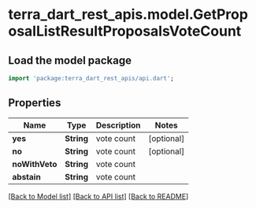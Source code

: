 # terra_dart_rest_apis.model.GetProposalListResultProposalsVoteCount

## Load the model package
```dart
import 'package:terra_dart_rest_apis/api.dart';
```

## Properties
Name | Type | Description | Notes
------------ | ------------- | ------------- | -------------
**yes** | **String** | vote count | [optional] 
**no** | **String** | vote count | [optional] 
**noWithVeto** | **String** | vote count | 
**abstain** | **String** | vote count | 

[[Back to Model list]](../README.md#documentation-for-models) [[Back to API list]](../README.md#documentation-for-api-endpoints) [[Back to README]](../README.md)


